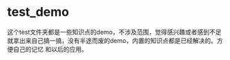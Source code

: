 # test_demo
这个test文件夹都是一些知识点的demo，不涉及范围，觉得感兴趣或者感到不足就拿出来自己搞一搞，没有半途而废的demo，内置的知识点都是已经解决的。方便自己的记忆
和以后的应用。
